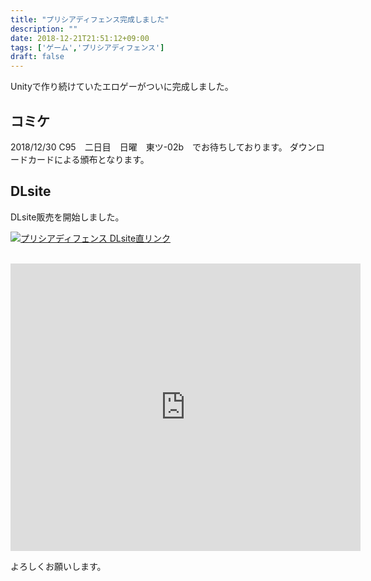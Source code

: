 ```yaml
---
title: "プリシアディフェンス完成しました"
description: ""
date: 2018-12-21T21:51:12+09:00
tags: ['ゲーム','プリシアディフェンス']
draft: false
---
```


<!--more-->

Unityで作り続けていたエロゲーがついに完成しました。

<h2>コミケ</h2>
2018/12/30 C95　二日目　日曜　東ツ-02b　でお待ちしております。
ダウンロードカードによる頒布となります。



<h2>DLsite</h2>
DLsite販売を開始しました。

<a href="https://www.dlsite.com/maniax/work/=/product_id/RJ241680.html"
target="_blank"><img src="https://www.dlsite.com/img/dlsite1.gif"
border="0" alt="プリシアディフェンス DLsite直リンク"></a>

<br>

<iframe width="560" height="460.02547770701" src="https://chobit.cc/embed/ku9oc/ankcr11c" frameborder="0" allowfullscreen></iframe>

<br>



よろしくお願いします。

